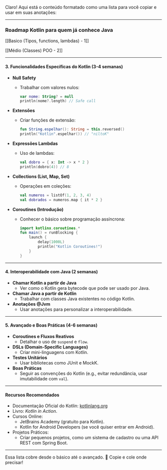 Claro! Aqui está o conteúdo formatado como uma lista para você copiar e usar em suas anotações:

---

### **Roadmap Kotlin para quem já conhece Java**

[[Basico (Tipos, functions, lambdas) - 1]]

[[Médio (Classes) POO - 2]]

---

#### **3. Funcionalidades Específicas do Kotlin (3-4 semanas)**

- **Null Safety**
    - Trabalhar com valores nulos:
        
        ```kotlin
        var nome: String? = null
        println(nome?.length) // Safe call
        ```
        
- **Extensões**
    - Criar funções de extensão:
        
        ```kotlin
        fun String.espelhar(): String = this.reversed()
        println("Kotlin".espelhar()) // "niltoK"
        ```
        
- **Expressões Lambdas**
    - Uso de lambdas:
        
        ```kotlin
        val dobro = { x: Int -> x * 2 }
        println(dobro(4)) // 8
        ```
        
- **Collections (List, Map, Set)**
    - Operações em coleções:
        
        ```kotlin
        val numeros = listOf(1, 2, 3, 4)
        val dobrados = numeros.map { it * 2 }
        ```
        
- **Coroutines (Introdução)**
    - Conhecer o básico sobre programação assíncrona:
        
        ```kotlin
        import kotlinx.coroutines.*
        fun main() = runBlocking {
            launch {
                delay(1000L)
                println("Kotlin Coroutines!")
            }
        }
        ```
        

---

#### **4. Interoperabilidade com Java (2 semanas)**

- **Chamar Kotlin a partir de Java**
    - Ver como o Kotlin gera bytecode que pode ser usado por Java.
- **Chamar Java a partir de Kotlin**
    - Trabalhar com classes Java existentes no código Kotlin.
- **Anotações @Jvm**
    - Usar anotações para personalizar a interoperabilidade.

---

#### **5. Avançado e Boas Práticas (4-6 semanas)**

- **Coroutines e Fluxos Reativos**
    - Detalhar o uso de `suspend` e `flow`.
- **DSLs (Domain-Specific Languages)**
    - Criar mini-linguagens com Kotlin.
- **Testes Unitários**
    - Usar bibliotecas como JUnit e MockK.
- **Boas Práticas**
    - Seguir as convenções do Kotlin (e.g., evitar redundância, usar imutabilidade com `val`).

---

#### **Recursos Recomendados**

- Documentação Oficial do Kotlin: [kotlinlang.org](https://kotlinlang.org/docs/home.html)
- Livro: _Kotlin in Action_.
- Cursos Online:
    - JetBrains Academy (gratuito para Kotlin).
    - Kotlin for Android Developers (se você quiser entrar em Android).
- Projetos Práticos:
    - Criar pequenos projetos, como um sistema de cadastro ou uma API REST com Spring Boot.

---

Essa lista cobre desde o básico até o avançado. 🚀 Copie e cole onde precisar!